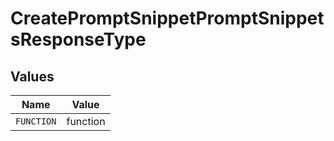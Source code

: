 # CreatePromptSnippetPromptSnippetsResponseType


## Values

| Name       | Value      |
| ---------- | ---------- |
| `FUNCTION` | function   |
